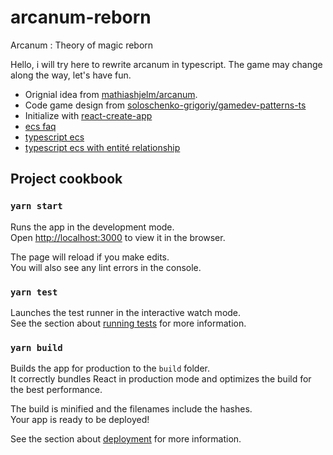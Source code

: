 # arcanum-reborn
Arcanum : Theory of magic reborn

Hello, i will try here to rewrite arcanum in typescript.
The game may change along the way, let's have fun.

* Orignial idea from [mathiashjelm/arcanum](https://gitlab.com/mathiashjelm/arcanum).
* Code game design from [soloschenko-grigoriy/gamedev-patterns-ts](https://github.com/soloschenko-grigoriy/gamedev-patterns-ts)
* Initialize with [react-create-app](https://create-react-app.dev/)
* [ecs faq](https://github.com/SanderMertens/ecs-faq)
* [typescript ecs](https://maxwellforbes.com/posts/typescript-ecs-implementation/)
* [typescript ecs with entité relationship](https://ajmmertens.medium.com/building-games-in-ecs-with-entity-relationships-657275ba2c6c)
## Project cookbook

### `yarn start`

Runs the app in the development mode.\
Open [http://localhost:3000](http://localhost:3000) to view it in the browser.

The page will reload if you make edits.\
You will also see any lint errors in the console.

### `yarn test`

Launches the test runner in the interactive watch mode.\
See the section about [running tests](https://facebook.github.io/create-react-app/docs/running-tests) for more information.

### `yarn build`

Builds the app for production to the `build` folder.\
It correctly bundles React in production mode and optimizes the build for the best performance.

The build is minified and the filenames include the hashes.\
Your app is ready to be deployed!

See the section about [deployment](https://facebook.github.io/create-react-app/docs/deployment) for more information.
